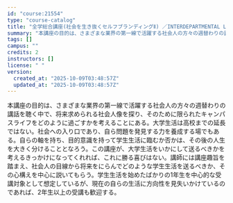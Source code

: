 ```yaml
---
id: "course:21554"
type: "course-catalog"
title: "全学総合講座(社会を生き抜くセルフブランディングⅡ) ／INTERDEPARTMENTAL LECTURES(SELF-BRANDING TO SURVIVE IN SOCIETY II)"
summary: "本講座の目的は、さまざまな業界の第一線で活躍する社会人の方々の週替わりの講話を聴く中で、将来求められる社会人像を探り、そのために限られたキャンパスライフをどのように過ごすかを考えることにある。大学生活は高校までの延長ではない。社会への入り口…"
tags: []
campus: ""
credits: 2
instructors: []
license: " "
version:
  created_at: "2025-10-09T03:48:57Z"
  updated_at: "2025-10-09T03:48:57Z"
---
```


本講座の目的は、さまざまな業界の第一線で活躍する社会人の方々の週替わりの講話を聴く中で、将来求められる社会人像を探り、そのために限られたキャンパスライフをどのように過ごすかを考えることにある。大学生活は高校までの延長ではない。社会への入り口であり、自ら問題を発見する力を養成する場でもある。自らの軸を持ち、目的意識を持って学生生活に臨むか否かは、その後の人生を大きく分けることとなろう。この講座が、大学生活をいかにして送るべきかを考えるきっかけになってくれれば、これに勝る喜びはない。講師には講座趣旨を踏まえ、社会人の目線から将来をにらんでどのような学生生活を送るべきか、その心構えを中心に説いてもらう。学生生活を始めたばかりの1年生を中心的な受講対象として想定しているが、現在の自らの生活に方向性を見失いかけているのであれば、2年生以上の受講も歓迎する。
